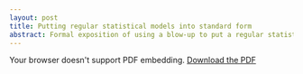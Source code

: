 ```yaml
---
layout: post
title: Putting regular statistical models into standard form
abstract: Formal exposition of using a blow-up to put a regular statistical model into Watanabe's singular standard form.
---
```

<object data="/pdfs/regular_models_in_standard_form.pdf" type="application/pdf" width="100%"  height="100vh" style="min-height: 600px;">
    <p>Your browser doesn't support PDF embedding. <a href="pdfs/regular_models_in_standard_form.pdf">Download the PDF</a></p>
</object>
